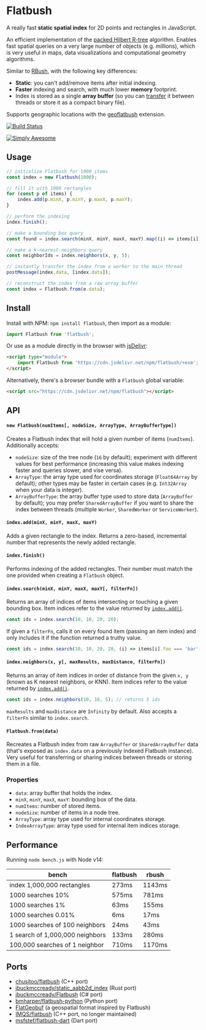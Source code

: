# Flatbush

A really fast **static spatial index** for 2D points and rectangles in JavaScript.

An efficient implementation of the [packed Hilbert R-tree](https://en.wikipedia.org/wiki/Hilbert_R-tree#Packed_Hilbert_R-trees) algorithm. Enables fast spatial queries on a very large number of objects (e.g. millions), which is very useful in maps, data visualizations and computational geometry algorithms.

Similar to [RBush](https://github.com/mourner/rbush), with the following key differences:

- **Static**: you can't add/remove items after initial indexing.
- **Faster** indexing and search, with much lower **memory** footprint.
- Index is stored as a single **array buffer** (so you can [transfer](https://developer.mozilla.org/en-US/docs/Glossary/Transferable_objects) it between threads or store it as a compact binary file).

Supports geographic locations with the [geoflatbush](https://github.com/mourner/geoflatbush) extension.

[![Build Status](https://github.com/mourner/flatbush/workflows/Node/badge.svg?branch=main)](https://github.com/mourner/flatbush/actions)
<!-- [![minzipped size](https://badgen.net/bundlephobia/minzip/flatbush)](https://esm.run/flatbush) -->
[![Simply Awesome](https://img.shields.io/badge/simply-awesome-brightgreen.svg)](https://github.com/mourner/projects)

## Usage

```js
// initialize Flatbush for 1000 items
const index = new Flatbush(1000);

// fill it with 1000 rectangles
for (const p of items) {
    index.add(p.minX, p.minY, p.maxX, p.maxY);
}

// perform the indexing
index.finish();

// make a bounding box query
const found = index.search(minX, minY, maxX, maxY).map((i) => items[i]);

// make a k-nearest-neighbors query
const neighborIds = index.neighbors(x, y, 5);

// instantly transfer the index from a worker to the main thread
postMessage(index.data, [index.data]);

// reconstruct the index from a raw array buffer
const index = Flatbush.from(e.data);

```

## Install

Install with NPM: `npm install flatbush`, then import as a module:

```js
import Flatbush from 'flatbush';
```

Or use as a module directly in the browser with [jsDelivr](https://www.jsdelivr.com/esm):

```html
<script type="module">
    import Flatbush from 'https://cdn.jsdelivr.net/npm/flatbush/+esm';
</script>
```

Alternatively, there's a browser bundle with a `Flatbush` global variable:

```html
<script src="https://cdn.jsdelivr.net/npm/flatbush"></script>
```

## API

#### `new Flatbush(numItems[, nodeSize, ArrayType, ArrayBufferType])`

Creates a Flatbush index that will hold a given number of items (`numItems`). Additionally accepts:

- `nodeSize`: size of the tree node (`16` by default); experiment with different values for best performance (increasing this value makes indexing faster and queries slower, and vise versa).
- `ArrayType`: the array type used for coordinates storage (`Float64Array` by default);
other types may be faster in certain cases (e.g. `Int32Array` when your data is integer).
- `ArrayBufferType`: the array buffer type used to store data (`ArrayBuffer` by default);
you may prefer `SharedArrayBuffer` if you want to share the index between threads (multiple `Worker`, `SharedWorker` or `ServiceWorker`).

#### `index.add(minX, minY, maxX, maxY)`

Adds a given rectangle to the index. Returns a zero-based, incremental number that represents the newly added rectangle.

#### `index.finish()`

Performs indexing of the added rectangles.
Their number must match the one provided when creating a `Flatbush` object.

#### `index.search(minX, minY, maxX, maxY[, filterFn])`

Returns an array of indices of items intersecting or touching a given bounding box. Item indices refer to the value returned by [`index.add()`](#indexaddminx-miny-maxx-maxy).

```js
const ids = index.search(10, 10, 20, 20);
```

If given a `filterFn`, calls it on every found item (passing an item index)
and only includes it if the function returned a truthy value.

```js
const ids = index.search(10, 10, 20, 20, (i) => items[i].foo === 'bar');
```

#### `index.neighbors(x, y[, maxResults, maxDistance, filterFn])`

Returns an array of item indices in order of distance from the given `x, y`
(known as K nearest neighbors, or KNN). Item indices refer to the value returned by [`index.add()`](#indexaddminx-miny-maxx-maxy).

```js
const ids = index.neighbors(10, 10, 5); // returns 5 ids
```

`maxResults` and `maxDistance` are `Infinity` by default.
Also accepts a `filterFn` similar to `index.search`.

#### `Flatbush.from(data)`

Recreates a Flatbush index from raw `ArrayBuffer` or `SharedArrayBuffer` data
(that's exposed as `index.data` on a previously indexed Flatbush instance).
Very useful for transferring or sharing indices between threads or storing them in a file.

### Properties

- `data`: array buffer that holds the index.
- `minX`, `minY`, `maxX`, `maxY`: bounding box of the data.
- `numItems`: number of stored items.
- `nodeSize`: number of items in a node tree.
- `ArrayType`: array type used for internal coordinates storage.
- `IndexArrayType`: array type used for internal item indices storage.

## Performance

Running `node bench.js` with Node v14:

bench | flatbush | rbush
--- | --- | ---
index 1,000,000 rectangles | 273ms | 1143ms
1000 searches 10% | 575ms | 781ms
1000 searches 1% | 63ms | 155ms
1000 searches 0.01% | 6ms | 17ms
1000 searches of 100 neighbors | 24ms | 43ms
1 search of 1,000,000 neighbors | 133ms | 280ms
100,000 searches of 1 neighbor | 710ms | 1170ms

## Ports

- [chusitoo/flatbush](https://github.com/chusitoo/flatbush) (C++ port)
- [jbuckmccready/static_aabb2d_index](https://github.com/jbuckmccready/static_aabb2d_index) (Rust port)
- [jbuckmccready/Flatbush](https://github.com/jbuckmccready/Flatbush) (C# port)
- [bmharper/flatbush-python](https://github.com/bmharper/flatbush-python) (Python port)
- [FlatGeobuf](https://github.com/flatgeobuf/flatgeobuf) (a geospatial format inspired by Flatbush)
- [IMQS/flatbush](https://github.com/IMQS/flatbush) (C++ port, no longer maintained)
- [msfstef/flatbush-dart](https://github.com/msfstef/flatbush-dart) (Dart port)
